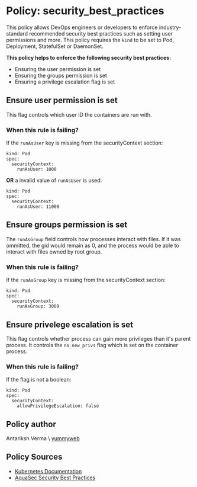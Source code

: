 # Policy: security_best_practices
This policy allows DevOps engineers or developers to enforce industry-standard recommended security
best practices such as setting user permissions and more. This policy requires the `kind`
to be set to Pod, Deployment, StatefulSet or DaemonSet.

__This policy helps to enforce the following security best practices:__
* Ensuring the user permission is set
* Ensuring the groups permission is set
* Ensuring a privilege escalation flag is set

## Ensure user permission is set
This flag controls which user ID the containers are run with. 

### When this rule is failing?
If the `runAsUser` key is missing from the securityContext section:  
```
kind: Pod
spec:
  securityContext:
    runAsUser: 1000
```

__OR__ a invalid value of `runAsUser` is used:
```
kind: Pod
spec:
  securityContext:
    runAsUser: 11000
```

## Ensure groups permission is set
The `runAsGroup` field controls how processes interact with files. If it was ommitted,
the gid would remain as 0, and the process would be able to interact with files owned
by root group.

### When this rule is failing?
If the `runAsGroup` key is missing from the securityContext section:  
```
kind: Pod
spec:
  securityContext:
    runAsGroup: 3000
```

## Ensure privelege escalation is set
This flag controls whether process can gain more privileges than it's parent process.
It controls the `no_new_privs` flag which is set on the container process.

### When this rule is failing?
If the flag is not a boolean: 
```
kind: Pod
spec:
  securityContext:
    allowPrivilegeEscalation: false
```

## Policy author
Antariksh Verma \\ [yummyweb](https://github.com/yummyweb)

## Policy Sources
- [Kubernetes Documentation](https://kubernetes.io/docs/tasks/configure-pod-container/security-context/)
- [AquaSec Security Best Practices](https://www.aquasec.com/cloud-native-academy/kubernetes-in-production/kubernetes-security-best-practices-10-steps-to-securing-k8s/)
